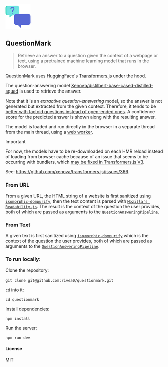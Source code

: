 <img src="./public/questionmark.svg" width="80px" />

## QuestionMark

> Retrieve an answer to a question given the context of a webpage or text, using a pretrained machine learning model that runs in the browser.

QuestionMark uses HuggingFace's [Transformers.js](https://huggingface.co/docs/transformers.js) under the hood.

The question-answering model [Xenova/distilbert-base-cased-distilled-squad](https://huggingface.co/Xenova/distilbert-base-cased-distilled-squad) is used to retrieve the answer.

Note that it is an *extractive question-answering* model, so the answer is not generated but extracted from the given context. Therefore, it tends to be [better with factoid questions instead of open-ended ones](https://huggingface.co/learn/nlp-course/chapter7/7#question-answering).
A confidence score for the predicted answer is shown along with the resulting answer.

The model is loaded and run directly in the browser in a separate thread from the main thread, using a [web worker](https://developer.mozilla.org/en-US/docs/Web/API/Web_Workers_API).

> [!IMPORTANT]  
> For now, the models have to be re-downloaded on each HMR reload instead of loading from browser cache because of an issue that seems to be occurring with bundlers, which [may be fixed in Transformers.js V3](https://github.com/xenova/transformers.js/pull/545).
>
> See: https://github.com/xenova/transformers.js/issues/366.

### From URL
From a given URL, the HTML string of a website is first sanitized using [`isomorphic-dompurify`](https://github.com/kkomelin/isomorphic-dompurify), then the text content is parsed with [`Mozilla's Readability.js`](https://github.com/mozilla/readability). The result is the context of the question the user provides, both of which are passed as arguments to the [`QuestionAnsweringPipeline`](https://huggingface.co/docs/transformers.js/api/pipelines#module_pipelines.QuestionAnsweringPipeline).


### From Text
A given text is first sanitized using [`isomorphic-dompurify`](https://github.com/kkomelin/isomorphic-dompurify) which is the context of the question the user provides, both of which are passed as arguments to the [`QuestionAnsweringPipeline`](https://huggingface.co/docs/transformers.js/api/pipelines#module_pipelines.QuestionAnsweringPipeline).

### To run locally:

Clone the repository:

```
git clone git@github.com:rivea0/questionmark.git
```

`cd` into it:

```
cd questionmark
```

Install dependencies:

```
npm install
```

Run the server:

```
npm run dev
```

#### License
MIT
